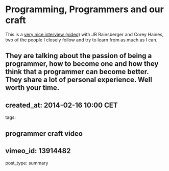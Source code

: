 # Programming, Programmers and our craft

This is a [very nice interview (video)][18] with JB Rainsberger and
Corey Haines, two of the people I closely follow and try to learn from
as much as I can.

[18]: http://vimeo.com/13914482

They are talking about the passion of being a programmer, how to become one
and how they think that a programmer can become better. They share
a lot of personal experience. Well worth your time.
---
created_at: 2014-02-16 10:00 CET
---
tags:

programmer
craft
video
---
vimeo_id: 13914482
---
post_type: summary
